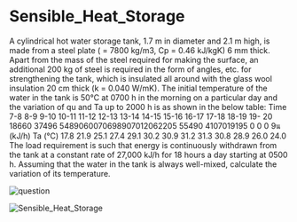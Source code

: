 # Sensible_Heat_Storage

A cylindrical hot water storage tank, 1.7 m in diameter and 2.1 m high, is made from a steel plate ( = 7800 kg/m3, Cp = 0.46 kJ/kgK) 6 mm thick. Apart from the mass of the steel required for making the surface, an additional 200 kg of steel is required in the form of angles, etc. for strengthening the tank, which is insulated all around with the glass wool insulation 20 cm thick (k = 0.040 W/mK). The initial temperature of the water in the tank is 50°C at 0700 h in the morning on a particular day and the variation of qu and Ta up to 2000 h is as shown in the below table: 
Time                  7-8 8-9 9-10 10-11 11-12 12-13 13-14 14-15 15-16 16-17 17-18 18-19 19- 20 18660 37496 5489060070698907012062205 55490 4107019195 0 0 0 
9น (kJ/h) Ta (°C) 17.8 21.9 25.1 27.4 29.1 30.2 30.9 31.2 31.3 30.8 28.9 26.0 24.0 
The load requirement is such that energy is continuously withdrawn from the tank at a constant rate of 27,000 kJ/h for 18 hours a day starting at 0500 h. Assuming that the water in the tank is always well-mixed, calculate the variation of its temperature.


![question](https://user-images.githubusercontent.com/96915479/151821247-3dfcc9d0-ac98-472e-afa6-b82c0679aacd.jpg)


![Sensible_Heat_Storage](https://user-images.githubusercontent.com/96915479/151820014-2f6bfb87-a9e8-4f52-801c-9c156c05d800.jpg)
